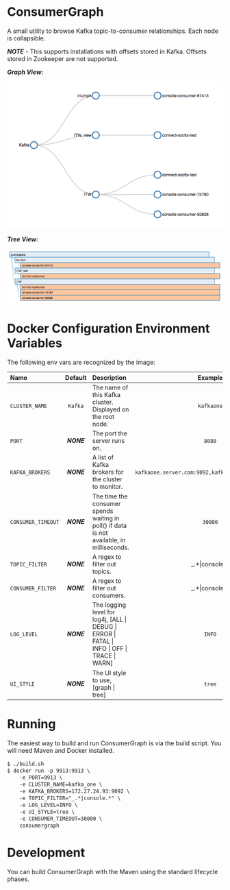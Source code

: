 # ConsumerGraph

A small utility to browse Kafka topic-to-consumer relationships. Each node is collapsible.

***NOTE*** - This supports installations with offsets stored in Kafka. Offsets stored in Zookeeper are not supported.

***Graph View:***

![alt text](media/graphview.png "Graph View")

***Tree View:***

![alt text](media/treeview.png "Tree View")

# Docker Configuration Environment Variables
The following env vars are recognized by the image:

| Name                         |   Default   | Description                |                 Example                  |
|:-----------------------------|:-----------:|:--------------------------------------------------------------------------------------------|:----------------------------------------:|
|`CLUSTER_NAME` | `Kafka` | The name of this Kafka cluster. Displayed on the root node. | `kafkaone` |
|`PORT` | ***NONE***  | The port the server runs on. | `8080` |
|`KAFKA_BROKERS` | ***NONE***  | A list of Kafka brokers for the cluster to monitor. | `kafkaone.server.com:9092,kafkatwo.server.com:9092` |
|`CONSUMER_TIMEOUT` | ***NONE***  | The time the consumer spends waiting in poll() if data is not available, in milliseconds. | `30000` |
|`TOPIC_FILTER` | ***NONE***  | A regex to filter out topics. | _.*&#124;console.\* |
|`CONSUMER_FILTER` | ***NONE***  | A regex to filter out consumers. | _.*&#124;console.\* |
|`LOG_LEVEL` | ***NONE*** | The logging level for log4j, [ALL &#124; DEBUG &#124; ERROR &#124; FATAL &#124; INFO &#124; OFF &#124; TRACE &#124; WARN] | `INFO` |
|`UI_STYLE` | ***NONE*** | The UI style to use, [graph &#124; tree] | `tree` |

# Running
The easiest way to build and run ConsumerGraph is via the build script. You will need Maven and Docker installed.
~~~~~
$ ./build.sh
$ docker run -p 9913:9913 \
 	-e PORT=9913 \
 	-e CLUSTER_NAME=kafka_one \
 	-e KAFKA_BROKERS=172.27.24.93:9092 \
 	-e TOPIC_FILTER="_.*|console.*" \
 	-e LOG_LEVEL=INFO \
 	-e UI_STYLE=tree \
 	-e CONSUMER_TIMEOUT=30000 \
 	consumergraph
~~~~~

# Development
You can build ConsumerGraph with the Maven using the standard lifecycle phases.
